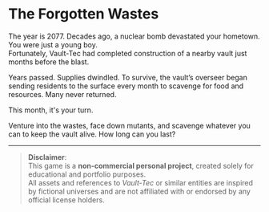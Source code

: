 # The Forgotten Wastes

The year is 2077. Decades ago, a nuclear bomb devastated your hometown. You were just a young boy.  
Fortunately, Vault-Tec had completed construction of a nearby vault just months before the blast.

Years passed. Supplies dwindled. To survive, the vault’s overseer began sending residents to the surface every month to scavenge for food and resources. Many never returned.

This month, it's your turn.

Venture into the wastes, face down mutants, and scavenge whatever you can to keep the vault alive. How long can you last?

---

> **Disclaimer**:  
> This game is a **non-commercial personal project**, created solely for educational and portfolio purposes.  
> All assets and references to *Vault-Tec* or similar entities are inspired by fictional universes and are not affiliated with or endorsed by any official license holders.
